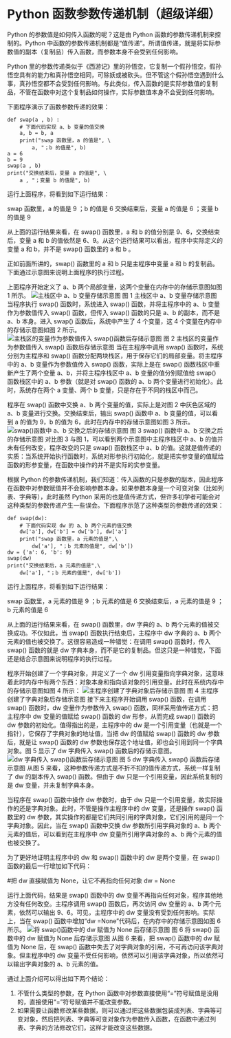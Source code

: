 # Python 函数参数传递机制（超级详细）

Python 的参数值是如何传入函数的呢？这是由 Python 函数的参数传递机制来控制的。Python 中函数的参数传递机制都是“值传递”。所谓值传递，就是将实际参数值的副本（复制品）传入函数，而参数本身不会受到任何影响。

Python 里的参数传递类似于《西游记》里的孙悟空，它复制一个假孙悟空，假孙悟空具有的能力和真孙悟空相同，可除妖或被砍头。但不管这个假孙悟空遇到什么事，真孙悟空都不会受到任何影响。与此类似，传入函数的是实际参数值的复制品，不管在函数中对这个复制品如何操作，实际参数值本身不会受到任何影响。

下面程序演示了函数参数传递的效果：

```
def swap(a , b) :
    # 下面代码实现 a、b 变量的值交换
    a, b = b, a
    print("swap 函数里，a 的值是", \
        a, "；b 的值是", b)
a = 6
b = 9
swap(a , b)
print("交换结束后，变量 a 的值是", \
    a , "；变量 b 的值是", b)
```

运行上面程序，将看到如下运行结果：

swap 函数里，a 的值是 9 ；b 的值是 6
交换结束后，变量 a 的值是 6 ；变量 b 的值是 9

从上面的运行结果来看，在 swap() 函数里，a 和 b 的值分别是 9、6，交换结束后，变量 a 和 b 的值依然是 6、9。从这个运行结果可以看出，程序中实际定义的变量 a 和 b，并不是 swap() 函数里的 a 和 b 。

正如前面所讲的，swap() 函数里的 a 和 b 只是主程序中变量 a 和 b 的复制品。下面通过示意图来说明上面程序的执行过程。

上面程序开始定义了 a、b 两个局部变量，这两个变量在内存中的存储示意图如图 1 所示。
![主栈区中 a、b 变量存储示意图](img/22ac88f3276279170192c70d58f5d56f.jpg)
图 1 主栈区中 a、b 变量存储示意图
当程序执行 swap() 函数时，系统进入 swap() 函数，并将主程序中的 a、b 变量作为参数值传入 swap() 函数，但传入 swap() 函数的只是 a、b 的副本，而不是 a、b 本身。进入 swap() 函数后，系统中产生了 4 个变量，这 4 个变量在内存中的存储示意图如图 2 所示。
![主栈区的变量作为参数值传入 swap()函数后存储示意图](img/d2e07b0f4adc331b385891ab4aa743af.jpg)
图 2 主栈区的变量作为参数值传入 swap() 函数后存储示意图
当在主程序中调用 swap() 函数时，系统分别为主程序和 swap() 函数分配两块栈区，用于保存它们的局部变量。将主程序中的 a、b 变量作为参数值传入 swap() 函数，实际上是在 swap() 函数栈区中重新产生了两个变量 a、b，并将主程序栈区中 a、b 变量的值分别赋值给 swap() 函数栈区中的 a、b 参数（就是对 swap() 函数的 a、b 两个变量进行初始化）。此时，系统存在两个 a 变量、两个 b 变量，只是存在于不同的栈区中而己。

程序在 swap() 函数中交换 a、b 两个变量的值，实际上是对图 2 中灰色区域的 a、b 变量进行交换。交换结束后，输出 swap() 函数中 a、b 变量的值，可以看到 a 的值为 9，b 的值为 6，此时在内存中的存储示意图如图 3 所示。
![swap()函数中 a、b 交换之后的存储示意图](img/621f12e5f5a52c7eaf32e5a98f29aebd.jpg)
图 3 swap() 函数中 a、b 交换之后的存储示意图
对比图 3 与图 1，可以看到两个示意图中主程序栈区中 a、b 的值并未有任何改变，程序改变的只是 swap() 函数栈区中 a、b 的值。这就是值传递的实质：当系统开始执行函数时，系统对形参执行初始化，就是把实参变量的值赋给函数的形参变量，在函数中操作的并不是实际的实参变量。

根据 Python 的参数传递机制，我们知道：传入函数的只是参数的副本，因此程序在函数中对参数赋值并不会影响参数本身。如果参数本身是一个可变对象（比如列表、字典等），此时虽然 Python 采用的也是值传递方式，但许多初学者可能会对这种类型的参数传递产生一些误会。下面程序示范了这种类型的参数传递的效果：

```
def swap(dw):
    # 下面代码实现 dw 的 a、b 两个元素的值交换
    dw['a'], dw['b'] = dw['b'], dw['a']
    print("swap 函数里，a 元素的值是",\
        dw['a'], "；b 元素的值是", dw['b'])
dw = {'a': 6, 'b': 9}
swap(dw)
print("交换结束后，a 元素的值是",\
    dw['a'], "；b 元素的值是", dw['b'])
```

运行上面程序，将看到如下运行结果：

swap 函数里，a 元素的值是 9 ；b 元素的值是 6
交换结束后，a 元素的值是 9 ；b 元素的值是 6

从上面的运行结果来看，在 swap() 函数里，dw 字典的 a、b 两个元素的值被交换成功。不仅如此，当 swap() 函数执行结束后，主程序中 dw 字典的 a、b 两个元素的值也被交换了。这很容易造成一种错觉：在调用 swap() 函数时，传入 swap() 函数的就是 dw 字典本身，而不是它的复制品。但这只是一种错觉，下面还是结合示意图来说明程序的执行过程。

程序开始创建了一个字典对象，并定义了一个 dw 引用变量指向字典对象，这意味着此时内存中有两个东西：对象本身和指向该对象的引用变量。此时在系统内存中的存储示意图如图 4 所示：
![主程序创建了字典对象后存储示意图](img/3052abe2b01e785c44473608f6247e32.jpg)
图 4 主程序创建了字典对象后存储示意图
接下来主程序开始调用 swap() 函数，在调用 swap() 函数时，dw 变量作为参数传入 swap() 函数，同样采用值传递方式：把主程序中 dw 变量的值赋给 swap() 函数的 dw 形参，从而完成 swap() 函数的 dw 参数的初始化。值得指出的是，主程序中的 dw 是一个引用变量（也就是一个指针），它保存了字典对象的地址值，当把 dw 的值赋给 swap() 函数的 dw 参数后，就是让 swap() 函数的 dw 参数也保存这个地址值，即也会引用到同一个字典对象。图 5 显示了 dw 字典传入 swap() 函数后的存储示意图。
![dw 字典传入 swap()函数后存储示意图](img/6cdaee313bb8a5967946592789ae08b9.jpg)
图 5 dw 字典传入 swap() 函数后存储示意图
从图 5 来看，这种参数传递方式是不折不扣的值传递方式，系统一样复制了 dw 的副本传入 swap() 函数。但由于 dw 只是一个引用变量，因此系统复制的是 dw 变量，并未复制字典本身。

当程序在 swap() 函数中操作 dw 参数时，由于 dw 只是一个引用变量，故实际操作的还是字典对象。此时，不管是操作主程序中的 dw 变量，还是操作 swap() 函数里的 dw 参数，其实操作的都是它们共同引用的字典对象，它们引用的是同一个字典对象。因此，当在 swap() 函数中交换 dw 参数所引用字典对象的 a、b 两个元素的值后，可以看到在主程序中 dw 变量所引用字典对象的 a、b 两个元素的值也被交换了。

为了更好地证明主程序中的 dw 和 swap() 函数中的 dw 是两个变量，在 swap() 函数的最后一行增加如下代码：

#把 dw 直接赋值为 None，让它不再指向任何对象
dw = None

运行上面代码，结果是 swap() 函数中的 dw 变量不再指向任何对象，程序其他地方没有任何改变。主程序调用 swap() 函数后，再次访问 dw 变量的 a、b 两个元素，依然可以输出 9、6。可见，主程序中的 dw 变量没有受到任何影响。实际上，当在 swap() 函数中增加“dw =None”代码后，在内存中的存储示意图如图 6 所示。
![将 swap()函数中的 dw 赋值为 None 后存储示意图](img/a974dc1892aef1ad8151263215bf54f5.jpg)
图 6 将 swap() 函数中的 dw 赋值为 None 后存储示意图
从图 6 来看，把 swap() 函数中的 dw 赋值为 None 后，在 swap() 函数中失去了对字典对象的引用，不可再访问该字典对象。但主程序中的 dw 变量不受任何影响，依然可以引用该字典对象，所以依然可以输出字典对象的 a、b 元素的值。

通过上面介绍可以得出如下两个结论：

1.  不管什么类型的参数，在 Python 函数中对参数直接使用“=”符号赋值是没用的，直接使用“=”符号赋值并不能改变参数。
2.  如果需要让函数修改某些数据，则可以通过把这些数据包装成列表、字典等可变对象，然后把列表、字典等可变对象作为参数传入函数，在函数中通过列表、字典的方法修改它们，这样才能改变这些数据。